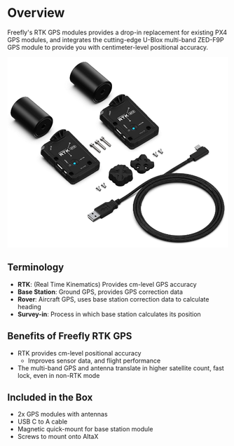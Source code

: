 # Overview

Freefly's RTK GPS modules provides a drop-in replacement for existing PX4 GPS modules, and integrates the cutting-edge U-Blox multi-band ZED-F9P GPS module to provide you with centimeter-level positional accuracy.

![](../../.gitbook/assets/image%20%2828%29.png)

## Terminology

* **RTK**: \(Real Time Kinematics\) Provides cm-level GPS accuracy
* **Base Station**: Ground GPS, provides GPS correction data
* **Rover**: Aircraft GPS, uses base station correction data to calculate heading
* **Survey-in**: Process in which base station calculates its position

## Benefits of Freefly RTK GPS

* RTK provides cm-level positional accuracy
  * Improves sensor data, and flight performance
* The multi-band GPS and antenna translate in higher satellite count, fast lock, even in non-RTK mode

## Included in the Box

* 2x GPS modules with antennas
* USB C to A cable
* Magnetic quick-mount for base station module
* Screws to mount onto AltaX



